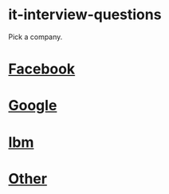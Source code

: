 # it-interview-questions

Pick a company.


# [Facebook](https://github.com/ITinDublin/it-interview-questions/tree/master/js/country/ireland/facebook)

# [Google](https://github.com/ITinDublin/it-interview-questions/tree/master/js/country/ireland/google)

# [Ibm](https://github.com/ITinDublin/it-interview-questions/tree/master/js/country/ireland/ibm)

# [Other](https://github.com/ITinDublin/it-interview-questions/tree/master/js/country/ireland/other)


